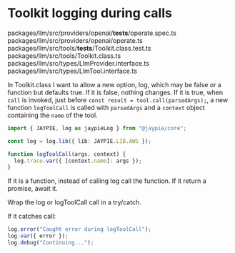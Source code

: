 # Toolkit logging during calls

packages/llm/src/providers/openai/__tests__/operate.spec.ts
packages/llm/src/providers/openai/operate.ts
packages/llm/src/tools/__tests__/Toolkit.class.test.ts
packages/llm/src/tools/Toolkit.class.ts
packages/llm/src/types/LlmProvider.interface.ts
packages/llm/src/types/LlmTool.interface.ts

In Toolkit.class I want to allow a new option, log, which may be false or a function but defaults true.
If it is false, nothing changes.
If it is true, when `call` is invoked, just before `const result = tool.call(parsedArgs);`, a new function `logToolCall` is called with `parsedArgs` and a `context` object containing the `name` of the tool.

```typescript
import { JAYPIE, log as jaypieLog } from "@jaypie/core";

const log = log.lib({ lib: JAYPIE.LIB.AWS });

function logToolCall(args, context) {
  log.trace.var({ [context.name]: args });
}
```

If it is a function, instead of calling log call the function.
If it return a promise, await it.

Wrap the log or logToolCall call in a try/catch.

If it catches call:
```typescript
log.error("Caught error during logToolCall");
log.var({ error });
log.debug("Continuing...");
```